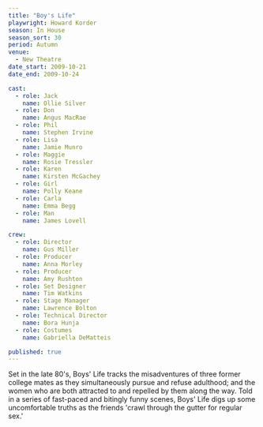 ```yaml
---
title: "Boy's Life"
playwright: Howard Korder
season: In House
season_sort: 30
period: Autumn
venue:
  - New Theatre
date_start: 2009-10-21
date_end: 2009-10-24

cast:
  - role: Jack
    name: Ollie Silver
  - role: Don
    name: Angus MacRae
  - role: Phil
    name: Stephen Irvine
  - role: Lisa
    name: Jamie Munro
  - role: Maggie
    name: Rosie Tressler
  - role: Karen
    name: Kirsten McGachey
  - role: Girl
    name: Polly Keane
  - role: Carla
    name: Emma Begg
  - role: Man
    name: James Lovell

crew:
  - role: Director
    name: Gus Miller
  - role: Producer
    name: Anna Morley
  - role: Producer
    name: Amy Rushton
  - role: Set Designer
    name: Tim Watkins
  - role: Stage Manager
    name: Lawrence Bolton
  - role: Technical Director
    name: Bora Hunja
  - role: Costumes
    name: Gabriella DeMatteis

published: true
---
```


Set in the late 80's, Boys' Life tracks the misadventures of three former college mates as they simultaneously pursue and refuse adulthood; and the women who are both attracted to and repelled by them along the way. Told in a series of fast-paced and bitingly funny scenes, Boys' Life digs up some uncomfortable truths as the friends 'crawl through the gutter for regular sex.'
